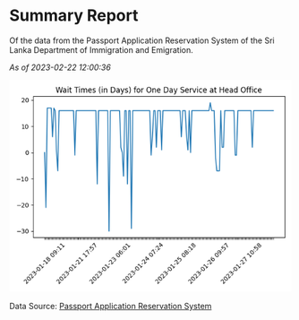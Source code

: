 # Summary Report

Of the data from the Passport Application Reservation System of the Sri Lanka Department of Immigration and Emigration.

*As of 2023-02-22 12:00:36*

![Wait Time Chart](summary.wait_time_chart.png)

Data Source: [Passport Application Reservation System](https://eservices.immigration.gov.lk:8443/appointment/pages/reservationApplication.xhtml)
